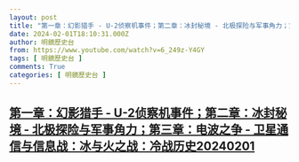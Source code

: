 ```yaml
---
layout: post
title: "第一章：幻影猎手 - U-2侦察机事件；第二章：冰封秘境 - 北极探险与军事角力；第三章：电波之争 - 卫星通信与信息战：冰与火之战：冷战历史20240201"
date: 2024-02-01T18:10:31.000Z
author: 明鏡歷史台
from: https://www.youtube.com/watch?v=6_249z-Y4GY
tags: [ 明鏡歷史台 ]
comments: True
categories: [ 明鏡歷史台 ]
---
```

<!--1706811031000-->
[第一章：幻影猎手 - U-2侦察机事件；第二章：冰封秘境 - 北极探险与军事角力；第三章：电波之争 - 卫星通信与信息战：冰与火之战：冷战历史20240201](https://www.youtube.com/watch?v=6_249z-Y4GY)
------

<div>

</div>
